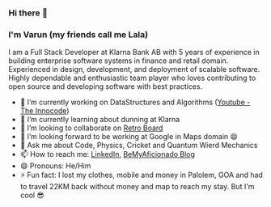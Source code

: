 ### Hi there :wave: 

### I'm Varun (my friends call me Lala)

I am a Full Stack Developer at Klarna Bank AB with 5 years of experience in building enterprise software systems in finance and retail domain. Experienced in design, development, and deployment of scalable software. Highly dependable and enthusiastic team player who loves contributing to open source and developing software with best practices.

- 🔭 I’m currently working on DataStructures and Algorithms ([Youtube - The Innocode](https://www.youtube.com/channel/UCX0rAQn6ju89wjl5QuLNT8A))
- 🌱 I’m currently learning about dunning at Klarna
- 👯 I’m looking to collaborate on [Retro Board](https://github.com/vslala/retro-board)
- 🤔 I’m looking forward to be working at Google in Maps domain :smile:
- 💬 Ask me about Code, Physics, Cricket and Quantum Wierd Mechanics
- 📫 How to reach me: [LinkedIn](https://www.linkedin.com/in/shrivastavarun/), [BeMyAficionado Blog](https://www.bemyaficionado.com)
- 😄 Pronouns: He/Him
- ⚡ Fun fact: I lost my clothes, mobile and money in Palolem, GOA and had to travel 22KM back without money and map to reach my stay. But I'm cool :sunglasses:

